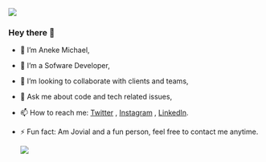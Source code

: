 ![](https://github.com/anekemichael/anekemichael/blob/main/Github%20banner.png)
### Hey there 👋

- 🔭 I’m Aneke Michael,
- 🌱 I’m a Sofware Developer,
- 👯 I’m looking to collaborate with clients and teams,
- 💬 Ask me about code and tech related issues,
- 📫 How to reach me: [Twitter](https://twitter.com/d1_codes/) , [Instagram](https://instagram.com/d1_codes/) , [LinkedIn](https://www.linkedin.com/in/aneke-michael-19718a1a4/).
- ⚡ Fun fact: Am Jovial and a fun person, feel free to contact me anytime.

  ![](https://github-readme-stats.vercel.app/api?username=anekemichael&show_icons=true&theme=radical)
  
  

<!--
**anekemichael/anekemichael** is a ✨ _special_ ✨ repository because its `README.md` (this file) appears on your GitHub profile.

Here are some ideas to get you started:


-->
